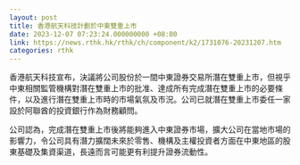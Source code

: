 ```yaml
---
layout: post
title: 香港航天科技計劃於中東雙重上市
date: 2023-12-07 07:23:24.000000000 +08:00
link: https://news.rthk.hk/rthk/ch/component/k2/1731076-20231207.htm
categories: rthk
---
```


香港航天科技宣布，決議將公司股份於一間中東證券交易所潛在雙重上市，但視乎中東相關監管機構對潛在雙重上市的批准、達成所有完成潛在雙重上市的必要條件，以及進行潛在雙重上市時的市場氣氛及市況。公司已就潛在雙重上市委任一家設於阿聯酋的投資銀行作為財務顧問。

公司認為，完成潛在雙重上市後將能夠進入中東證券市場，擴大公司在當地市場的影響力，令公司具有潛力擴闊未來於零售、機構及主權投資者方面在中東地區的股東基礎及集資渠道，長遠而言可能更有利提升證券流動性。
